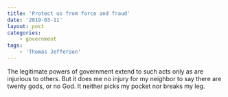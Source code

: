 ```yaml
---
title: 'Protect us from force and fraud'
date: '2019-03-11'
layout: post
categories:
    - government
tags:
    - 'Thomas Jefferson'
---
```


The legitimate powers of government extend to such acts only as are injurious to others. But it does me no injury for my neighbor to say there are twenty gods, or no God. It neither picks my pocket nor breaks my leg.